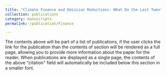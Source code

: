 ```yaml
---
title: "Climate Finance and Emission Reductions: What Do the Last Twenty Years Tell Us?"
collection: publications
category: manuscripts
permalink: /publication/Finance

---
```


The contents above will be part of a list of publications, if the user clicks the link for the publication than the contents of section will be rendered as a full page, allowing you to provide more information about the paper for the reader. When publications are displayed as a single page, the contents of the above "citation" field will automatically be included below this section in a smaller font.
